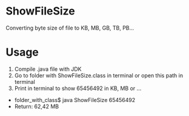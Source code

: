# ShowFileSize
Converting byte size of file to KB, MB, GB, TB, PB...
# Usage
1. Compile .java file with JDK
2. Go to folder with ShowFileSize.class in terminal or open this path in terminal
3. Print in terminal to show 65456492 in KB, MB or ...
* folder_with_class$ java ShowFileSize 65456492
*  Return: 62,42 MB
